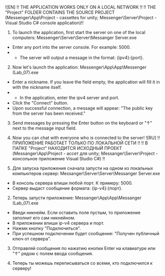 ![EN]
!! THE APPLICATION WORKS ONLY ON A LOCAL NETWORK !!
!! THE "Project" FOLDER CONTAINS THE SOURCE PROJECT (Messenger\App\Project - cassettes for unity; Messenger\Server\Project - Visual Studio C# console application)!!

1. To launch the application, first start the server on one of the local computers: Messenger\Server\Server\Messanger Server.exe
- Enter any port into the server console. For example: 5000.
- - The server will output a message in the format: {ipv4}:{port}.

2. Now let's launch the application: Messenger\App\App\Messenger (Lab_07).exe
- Enter a nickname. If you leave the field empty, the application will fill it in with the nickname itself.
- - In the application, enter the ipv4 server and port.
- Click the "Connect" button.
- Upon successful connection, a message will appear: "The public key from the server has been received."

3. Send messages by pressing the Enter button on the keyboard or "↑" next to the message input field.

4. Now you can chat with everyone who is connected to the server!
![RU]
!! ПРИЛОЖЕНИЕ РАБОТАЕТ ТОЛЬКО ПО ЛОКАЛЬНОЙ СЕТИ !!
!! В ПАПКЕ "Project" НАХОДИТСЯ ИСХОДНЫЙ ПРОЕКТ (Messanger\App\Project - ассет для unity; Messanger\Server\Project - консольное приложение Visual Studio C#) !!

1. Для запуска приложения сначала запусти на одном из локальных компьютеров сервер: Messanger\Server\Server\Messanger Server.exe
- В консоль сервера впиши любой порт. К примеру: 5000.
- Сервер выдаст сообщение формата: {ip-v4}:{порт}.

2. Теперь запусти приложение: Messanger\App\App\Messanger (Lab_07).exe
- Введи никнейм. Если оставить поле пустым, то приложение заполнит его сам никнейном.
- В приложении впиши ip-v4 сервера и порт.
- Нажми кнопку "Подключиться".
- При успешном подключении будет сообщение: "Получен публичный ключ от сервера".

3. Отправляй сообщения по нажатию кнопки Enter на клавиатуре или "↑" рядом с полем ввода сообщения.

4. Теперь ты можешь переписываться со всеми, кто подключился к серверу!
